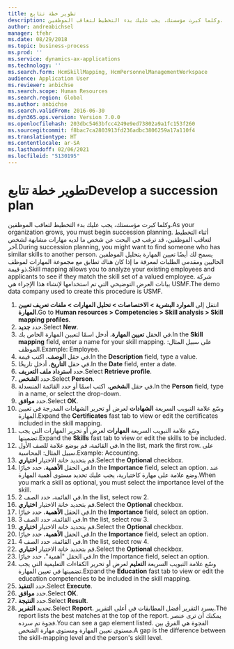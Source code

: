 ```yaml
---
title: تطوير خطة تتابع
description: وكلما كبرت مؤسستك، يجب عليك بدء التخطيط لتعاقب الموظفين.
author: andreabichsel
manager: tfehr
ms.date: 08/29/2018
ms.topic: business-process
ms.prod: ''
ms.service: dynamics-ax-applications
ms.technology: ''
ms.search.form: HcmSkillMapping, HcmPersonnelManagementWorkspace
audience: Application User
ms.reviewer: anbichse
ms.search.scope: Human Resources
ms.search.region: Global
ms.author: anbichse
ms.search.validFrom: 2016-06-30
ms.dyn365.ops.version: Version 7.0.0
ms.openlocfilehash: 203dbc5463bfcc4249e9ed73802a9a1fc153f260
ms.sourcegitcommit: f8bac7ca2803913fd236adbc3806259a17a110f4
ms.translationtype: HT
ms.contentlocale: ar-SA
ms.lasthandoff: 02/06/2021
ms.locfileid: "5130195"
---
```

# <a name="develop-a-succession-plan"></a><span data-ttu-id="8908f-103">تطوير خطة تتابع</span><span class="sxs-lookup"><span data-stu-id="8908f-103">Develop a succession plan</span></span>

<span data-ttu-id="8908f-104">وكلما كبرت مؤسستك، يجب عليك بدء التخطيط لتعاقب الموظفين.</span><span class="sxs-lookup"><span data-stu-id="8908f-104">As your organization grows, you must begin succession planning.</span></span> <span data-ttu-id="8908f-105">أثناء التخطيط لتعاقب الموظفين، قد ترغب في البحث عن شخص ما لديه مهارات مشابهة لشخص آخر.</span><span class="sxs-lookup"><span data-stu-id="8908f-105">During succession planning, you might want to find someone who has similar skills to another person.</span></span> <span data-ttu-id="8908f-106">يسمح لك أيضًا تعيين المهارة بتحليل الموظفين الحاليين ومقدمي الطلبات لمعرفة ما إذا كان هناك تطابق مع مجموعة المهارات لموظف ذو قيمة.</span><span class="sxs-lookup"><span data-stu-id="8908f-106">Skill mapping allows you to analyze your existing employees and applicants to see if they match the skill set of a valued employee.</span></span> <span data-ttu-id="8908f-107">شركة بيانات العرض التوضيحي التي تم استخدامها لإنشاء هذا الإجراء هي USMF.</span><span class="sxs-lookup"><span data-stu-id="8908f-107">The demo data company used to create this procedure is USMF.</span></span>

1. <span data-ttu-id="8908f-108">انتقل إلى **الموارد البشرية > الاختصاصات > تحليل المهارات > ملفات تعريف تعيين المهارة**.</span><span class="sxs-lookup"><span data-stu-id="8908f-108">Go to **Human resources > Competencies > Skill analysis > Skill mapping profiles**.</span></span>
2. <span data-ttu-id="8908f-109">حدد **جديد**.</span><span class="sxs-lookup"><span data-stu-id="8908f-109">Select **New**.</span></span>
3. <span data-ttu-id="8908f-110">في الحقل **تعيين المهارة**، أدخل اسمًا لتعيين المهارة الخاص بك.</span><span class="sxs-lookup"><span data-stu-id="8908f-110">In the **Skill mapping** field, enter a name for your skill mapping.</span></span> <span data-ttu-id="8908f-111">على سبيل المثال: الموظف.</span><span class="sxs-lookup"><span data-stu-id="8908f-111">Example: Employee.</span></span>
4. <span data-ttu-id="8908f-112">في حقل **الوصف**، اكتب قيمة.</span><span class="sxs-lookup"><span data-stu-id="8908f-112">In the **Description** field, type a value.</span></span>
5. <span data-ttu-id="8908f-113">في حقل **التاريخ**، أدخل تاريخًا.</span><span class="sxs-lookup"><span data-stu-id="8908f-113">In the **Date** field, enter a date.</span></span>
6. <span data-ttu-id="8908f-114">حدد **استرداد ملف التعريف**.</span><span class="sxs-lookup"><span data-stu-id="8908f-114">Select **Retrieve profile**.</span></span>
7. <span data-ttu-id="8908f-115">حدد **الشخص**.</span><span class="sxs-lookup"><span data-stu-id="8908f-115">Select **Person**.</span></span>
8. <span data-ttu-id="8908f-116">في حقل **الشخص**، اكتب اسمًا أو حدد القائمة المنسدلة.</span><span class="sxs-lookup"><span data-stu-id="8908f-116">In the **Person** field, type in a name, or select the drop-down.</span></span>
9. <span data-ttu-id="8908f-117">حدد **موافق**.</span><span class="sxs-lookup"><span data-stu-id="8908f-117">Select **OK**.</span></span>
10. <span data-ttu-id="8908f-118">وسّع علامة التبويب السريعة **الشهادات** لعرض أو تحرير الشهادات المدرجة في تعيين المهارة.</span><span class="sxs-lookup"><span data-stu-id="8908f-118">Expand the **Certificates** fast tab to view or edit the certificates included in the skill mapping.</span></span>
11. <span data-ttu-id="8908f-119">وسّع علامة التبويب السريعة **المهارات** لعرض أو تحرير المهارات التي يجب تضمينها.</span><span class="sxs-lookup"><span data-stu-id="8908f-119">Expand the **Skills** fast tab to view or edit the skills to be included.</span></span>
12. <span data-ttu-id="8908f-120">في القائمة، قم بوضع علامة للصف الأول.</span><span class="sxs-lookup"><span data-stu-id="8908f-120">In the list, mark the first row.</span></span> <span data-ttu-id="8908f-121">على سبيل المثال: المحاسبة.</span><span class="sxs-lookup"><span data-stu-id="8908f-121">Example:  Accounting.</span></span>
13. <span data-ttu-id="8908f-122">قم بتحديد خانة الاختيار **اختياري**.</span><span class="sxs-lookup"><span data-stu-id="8908f-122">Select the **Optional** checkbox.</span></span>
14. <span data-ttu-id="8908f-123">في الحقل **الأهمية‬**، حدد خيارًا.</span><span class="sxs-lookup"><span data-stu-id="8908f-123">In the **Importance** field, select an option.</span></span> <span data-ttu-id="8908f-124">عند وضع علامة على مهارة كاختيارية، يجب عليك تحديد مستوى أهمية المهارة.</span><span class="sxs-lookup"><span data-stu-id="8908f-124">When you mark a skill as optional, you must select the importance level of the skill.</span></span>  
15. <span data-ttu-id="8908f-125">في القائمة، حدد الصف 2.</span><span class="sxs-lookup"><span data-stu-id="8908f-125">In the list, select row 2.</span></span>
16. <span data-ttu-id="8908f-126">قم بتحديد خانة الاختيار **اختياري**.</span><span class="sxs-lookup"><span data-stu-id="8908f-126">Select the **Optional** checkbox.</span></span>
17. <span data-ttu-id="8908f-127">في الحقل **الأهمية‬**، حدد خيارًا.</span><span class="sxs-lookup"><span data-stu-id="8908f-127">In the **Importance** field, select an option.</span></span>
18. <span data-ttu-id="8908f-128">في القائمة، حدد الصف 3.</span><span class="sxs-lookup"><span data-stu-id="8908f-128">In the list, select row 3.</span></span>
19. <span data-ttu-id="8908f-129">قم بتحديد خانة الاختيار **اختياري**.</span><span class="sxs-lookup"><span data-stu-id="8908f-129">Select the **Optional** checkbox.</span></span>
20. <span data-ttu-id="8908f-130">في الحقل **الأهمية‬**، حدد خيارًا.</span><span class="sxs-lookup"><span data-stu-id="8908f-130">In the **Importance** field, select an option.</span></span>
21. <span data-ttu-id="8908f-131">في القائمة، حدد الصف 4.</span><span class="sxs-lookup"><span data-stu-id="8908f-131">In the list, select row 4.</span></span>
22. <span data-ttu-id="8908f-132">قم بتحديد خانة الاختيار **اختياري**.</span><span class="sxs-lookup"><span data-stu-id="8908f-132">Select the **Optional** checkbox.</span></span>
23. <span data-ttu-id="8908f-133">في الحقل "أهمية‬"، حدد خيارًا.</span><span class="sxs-lookup"><span data-stu-id="8908f-133">In the Importance field, select an option.</span></span>
24. <span data-ttu-id="8908f-134">وسّع علامة التبويب السريعة **التعليم** لعرض أو تحرير الكفاءات التعليمية التي يجب تضمينها في تعيين المهارة.</span><span class="sxs-lookup"><span data-stu-id="8908f-134">Expand the **Education** fast tab to view or edit the education competencies to be included in the skill mapping.</span></span>
25. <span data-ttu-id="8908f-135">حدد **التنفيذ**.</span><span class="sxs-lookup"><span data-stu-id="8908f-135">Select **Execute**.</span></span>
26. <span data-ttu-id="8908f-136">حدد **موافق**.</span><span class="sxs-lookup"><span data-stu-id="8908f-136">Select **OK**.</span></span>
27. <span data-ttu-id="8908f-137">حدد **النتيجة**.</span><span class="sxs-lookup"><span data-stu-id="8908f-137">Select **Result**.</span></span>
28. <span data-ttu-id="8908f-138">تحديد **التقرير**.</span><span class="sxs-lookup"><span data-stu-id="8908f-138">Select **Report**.</span></span> <span data-ttu-id="8908f-139">يسرد التقرير أفضل المطابقات في أعلى التقرير.</span><span class="sxs-lookup"><span data-stu-id="8908f-139">The report lists the best matches at the top of the report.</span></span> <span data-ttu-id="8908f-140">يمكنك أن ترى عنصر فجوة تم سرده.</span><span class="sxs-lookup"><span data-stu-id="8908f-140">You can see a gap element listed.</span></span> <span data-ttu-id="8908f-141">الفجوة هي الفرق بين مستوى تعيين المهارة ومستوى مهارة الشخص.</span><span class="sxs-lookup"><span data-stu-id="8908f-141">A gap is the difference between the skill-mapping level and the person's skill level.</span></span>  

